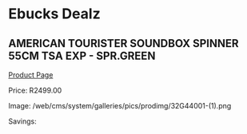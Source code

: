 
# Ebucks Dealz
## AMERICAN TOURISTER SOUNDBOX SPINNER 55CM TSA EXP - SPR.GREEN
[Product Page](https://www.ebucks.com/web/shop/productSelected.do?prodId=1236206291&catId=365267763)

Price: R2499.00

Image: /web/cms/system/galleries/pics/prodimg/32G44001-(1).png

Savings: 


	